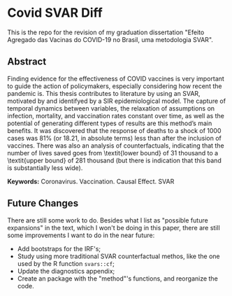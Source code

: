 # Covid SVAR Diff
This is the repo for the revision of my graduation dissertation "Efeito Agregado das Vacinas do COVID-19 no Brasil, uma metodologia SVAR".


## Abstract
Finding evidence for the effectiveness of COVID vaccines is very important to guide the action of policymakers, especially considering how recent the pandemic is. This thesis contributes to literature by using an SVAR, motivated by and identifyed by a SIR epidemiological model. The capture of temporal dynamics between variables, the relaxation of assumptions on infection, mortality, and vaccination rates constant over time, as well as the potential of generating different types of results are this method’s main benefits. It was discovered that the response of deaths to a shock of 1000 cases was 81\% (or 18.21, in absolute terms) less than after the inclusion of vaccines. There was also an analysis of counterfactuals, indicating that the number of lives saved goes from \textit{lower bound} of 31 thousand to a \textit{upper bound} of 281 thousand (but there is indication that this band is substantially less wide).

**Keywords:** Coronavirus. Vaccination. Causal Effect. SVAR


## Future Changes
There are still some work to do. Besides what I list as "possible future expansions" in the text, which I won't be doing in this paper, there are still some improvements I want to do in the near future:

- Add bootstraps for the IRF's;
- Study using more traditional SVAR counterfactual methos, like the one used by the R function `svars::cf`;
- Update the diagnostics appendix;
- Create an package with the "method"'s functions, and reorganize the code.
